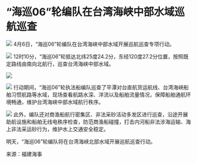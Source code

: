 # “海巡06”轮编队在台湾海峡中部水域巡航巡查

![](https://inews.gtimg.com/om_bt/OumlO3aYiQTswXFqZfWTjvMWdvyMdBqcZwe6LjctAgsYMAA/1000)
4月6日，“海巡06”轮编队在台湾海峡中部水域开展巡航巡查专项行动。

![](https://inews.gtimg.com/om_bt/OpYXeBmo6Siv35NEc4BIK8qVH53BRI5ph2B7ITB0TCBcEAA/1000)
12时10分，“海巡06”轮抵达北纬25度24.2分，东经120度27.2分位置，按照既定路线由南向北航行，巡查台湾海峡中部水域。

![](https://inews.gtimg.com/om_bt/OI3HA1PbLoTE46IKeFOcD1sO5s5x-HadImsy6y1pvTT3MAA/1000)

![](https://inews.gtimg.com/om_bt/OIYcFVDpcIN88M0hx4CwzbdK-QB2PS3QziRHGoRjZ4mjcAA/1000)
行动期间，“海巡06”轮执法船编队巡查了平潭对台直航货运航线、台湾海峡船舶习惯航路等水域，现场查看航路水深、洋流以及船舶流量情况，保障船舶通航环境畅通，维护台湾海峡中部水域航行秩序。

![](https://inews.gtimg.com/om_bt/OuV-O2jAm4ChRrDYlp7NqoZcmGw791YcflQiakIS2uyxcAA/1000)
此外，编队还对商渔船航行密集区、非法采砂活动多发区进行巡查，沿途开展助航设施和船舶无线电秩序检查，防范商渔船碰撞，打击内河船非法涉海运输、海上非法采运砂行为，维护水上交通安全稳定。

明天，“海巡06”轮编队将在台湾海峡北部水域开展巡航巡查行动。

来源：福建海事

